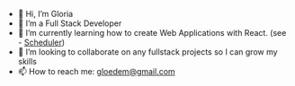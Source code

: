 - 👋 Hi, I’m Gloria
- 👀 I’m a Full Stack Developer
- 🌱 I’m currently learning how to create Web Applications with React. (see - [Scheduler](https://github.com/gloe2019/scheduler))
- 💞️ I’m looking to collaborate on any fullstack projects so I can grow my skills
- 📫 How to reach me: gloedem@gmail.com

<!---
gloe2019/gloe2019 is a ✨ special ✨ repository because its `README.md` (this file) appears on your GitHub profile.
You can click the Preview link to take a look at your changes.
--->
